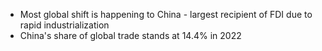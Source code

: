 - Most global shift is happening to China - largest recipient of FDI due to rapid industrialization
- China's share of global trade stands at 14.4% in 2022